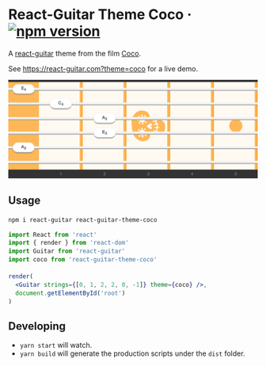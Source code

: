# React-Guitar Theme Coco &middot; [![npm version](https://img.shields.io/npm/v/react-guitar-theme-coco.svg?style=flat)](https://www.npmjs.com/package/react-guitar-theme-coco)

A [react-guitar](https://github.com/4lejandrito/react-guitar) theme from the film [Coco](<https://en.wikipedia.org/wiki/Coco_(2017_film)>).

See https://react-guitar.com?theme=coco for a live demo.

![Screenshot of the rendered component with an A minor chord](screenshot.png)

## Usage

```
npm i react-guitar react-guitar-theme-coco
```

```jsx
import React from 'react'
import { render } from 'react-dom'
import Guitar from 'react-guitar'
import coco from 'react-guitar-theme-coco'

render(
  <Guitar strings={[0, 1, 2, 2, 0, -1]} theme={coco} />,
  document.getElementById('root')
)
```

## Developing

- `yarn start` will watch.
- `yarn build` will generate the production scripts under the `dist` folder.
